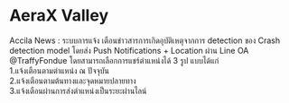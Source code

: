 # AeraX Valley
Accila News : ระบบการแจ้ง เตือนข่าวสารการเกิดอุบัติเหตุจากการ detection ของ Crash detection model โดยส่ง Push Notifications + Location ผ่าน Line OA @TraffyFondue โดยสามารถเลือกการแชร์ตำแหน่งได้ 3 รูป แบบได้แก่ <br>
1.แจ้งเตือนตามตําแหน่ง ณ ปัจจุบัน <br>
2.แจ้งเตือนตามต้นทางและจุดหมายปลายทาง <br>
3.แจ้งเตือนผ่านการส่งตําแหน่งเป็นระยะผ่านไลน์